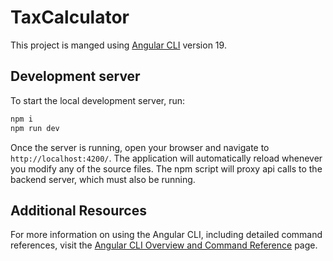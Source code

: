 # TaxCalculator

This project is manged using [Angular CLI](https://github.com/angular/angular-cli) version 19.

## Development server

To start the local development server, run:

```bash
npm i
npm run dev 
```

Once the server is running, open your browser and navigate to `http://localhost:4200/`. The application will automatically reload whenever you modify any of the source files. The npm script will proxy api calls to the backend server, which must also be running.

## Additional Resources

For more information on using the Angular CLI, including detailed command references, visit the [Angular CLI Overview and Command Reference](https://angular.dev/tools/cli) page.

